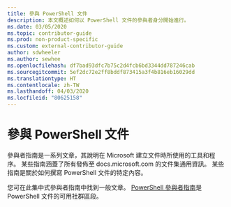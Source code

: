 ```yaml
---
title: 參與 PowerShell 文件
description: 本文概述如何以 PowerShell 文件的參與者身分開始進行。
ms.date: 03/05/2020
ms.topic: contributor-guide
ms.prod: non-product-specific
ms.custom: external-contributor-guide
author: sdwheeler
ms.author: sewhee
ms.openlocfilehash: df7bad93dfc7b75c2d4fcb6bd3344dd787246cab
ms.sourcegitcommit: 5ef2dc72e2ff8bddf873415a3f4b816eb16029dd
ms.translationtype: HT
ms.contentlocale: zh-TW
ms.lasthandoff: 04/03/2020
ms.locfileid: "80625158"
---
```

# <a name="contributing-to-powershell-documentation"></a>參與 PowerShell 文件

參與者指南是一系列文章，其說明在 Microsoft 建立文件時所使用的工具和程序。 某些指南涵蓋了所有發佈至 docs.microsoft.com 的文件集通用資訊。 某些指南是關於如何撰寫 PowerShell 文件的特定內容。

您可在此集中式參與者指南中找到一般文章。 [PowerShell 參與者指南](/powershell/scripting/community/contributing/overview)是 PowerShell 文件的可用社群區段。
